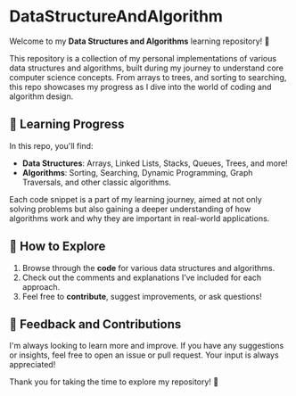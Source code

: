 # DataStructureAndAlgorithm

Welcome to my **Data Structures and Algorithms** learning repository! 🚀

This repository is a collection of my personal implementations of various data structures and algorithms, built during my journey to understand core computer science concepts. From arrays to trees, and sorting to searching, this repo showcases my progress as I dive into the world of coding and algorithm design.

## 🌱 Learning Progress

In this repo, you'll find:

- **Data Structures**: Arrays, Linked Lists, Stacks, Queues, Trees, and more!
- **Algorithms**: Sorting, Searching, Dynamic Programming, Graph Traversals, and other classic algorithms.
  
Each code snippet is a part of my learning journey, aimed at not only solving problems but also gaining a deeper understanding of how algorithms work and why they are important in real-world applications.

## 🚀 How to Explore

1. Browse through the **code** for various data structures and algorithms.
2. Check out the comments and explanations I’ve included for each approach.
3. Feel free to **contribute**, suggest improvements, or ask questions!

## 💬 Feedback and Contributions

I'm always looking to learn more and improve. If you have any suggestions or insights, feel free to open an issue or pull request. Your input is always appreciated!

Thank you for taking the time to explore my repository! 🙏
